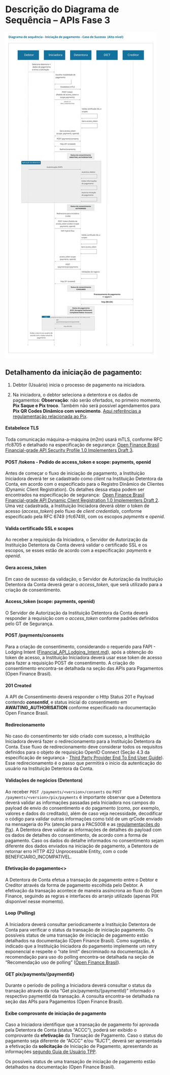 # Descrição do Diagrama de Sequência – APIs Fase 3

![](/images/diagram.jpeg)

## Detalhamento da iniciação de pagamento:

1.  Debtor (Usuário) inicia o processo de pagamento na iniciadora.
    
2.  Na iniciadora, o debtor seleciona a detentora e os dados de pagamentos: **Observação**: não serão ofertados, no primeiro momento, **Pix Saque e Pix troco**. Também não será possível agendamentos para **Pix QR Codes Dinâmico com vencimento**. [Aqui referências a regulamentação relacionada ao Pix](https://www.bcb.gov.br/estabilidadefinanceira/pix?modalAberto=regulamentacao_pix "https://www.bcb.gov.br/estabilidadefinanceira/pix?modalAberto=regulamentacao_pix").

#### Estabelece TLS

Toda comunicação máquina-a-máquina (m2m) usará mTLS, conforme RFC rfc8705 e detalhado na especificação de segurança: [Open Finance Brasil Financial-grade API Security Profile 1.0 Implementers Draft 3](https://openbanking-brasil.github.io/specs-seguranca/open-banking-brasil-financial-api-1_ID3.html "https://openbanking-brasil.github.io/specs-seguranca/open-banking-brasil-financial-api-1_ID3.html").

#### POST /tokens - Pedido de access\_token e scope: payments, openid

Antes de começar o fluxo de iniciação de pagamento, a Instituição Iniciadora deverá ter se cadastrado como _client_ na Instituição Detentora da Conta, em acordo com o especificado para o Registro Dinâmico de Clientes (Dynamic Client Registration). Os detalhes dessa etapa podem ser encontrados na especificação de segurança:  [Open Finance Brasil Financial-grade API Dynamic Client Registration 1.0 Implementers Draft 2](https://openbanking-brasil.github.io/specs-seguranca/open-banking-brasil-dynamic-client-registration-1_ID2.html "https://openbanking-brasil.github.io/specs-seguranca/open-banking-brasil-dynamic-client-registration-1_ID2.html"). Uma vez cadastrada, a Instituição Iniciadora deverá obter o token de acesso (_access\_token_) pelo fluxo de _client credentials_, conforme especificado pela RFC 6749 (rfc6749), com os escopos _payments_ e _openid_.

#### Valida certificado SSL e scopes

Ao receber a requisição da Iniciadora, o Servidor de Autorização da Instituição Detentora da Conta deverá validar o certificado SSL e os escopos, se esses estão de acordo com a especificação: _payments_ e _openid_.

#### Gera access\_token

Em caso de sucesso da validação, o Servidor de Autorização da Instituição Detentora da Conta deverá gerar o _access\_token_, que será utilizado para a criação de consentimento.

#### Access\_token (scope: payments, openid)

O Servidor de Autorização da Instituição Detentora da Conta deverá responder à requisição com o _access\_token_ conforme padrões definidos pelo GT de Segurança.

#### POST /payments/consents

Para a criação de consentimento, considerando o requerido para FAPI - Lodging Intent ([Financial\_API\_Lodging\_Intent.md](https://bitbucket.org/openid/fapi/src/master/Financial_API_Lodging_Intent.md "https://bitbucket.org/openid/fapi/src/master/Financial_API_Lodging_Intent.md")), após a obtenção do token de acesso, a Instituição Iniciadora deverá usar esse token de acesso para fazer a requisição POST de consentimento. A criação do consentimento encontra-se detalhada na seção das APIs para Pagamentos (Open Finance Brasil).

#### 201 Created

A API de Consentimento deverá responder o Http Status 201 e Payload contendo _**consentId**_, e status inicial do consentimento em **AWAITING\_AUTHORISATION** conforme especificado na documentação Open Finance Brasil.

#### Redirecionamento

No caso do consentimento ter sido criado com sucesso, a Instituição Iniciadora deverá fazer o redirecionamento para a Instituição Detentora da Conta. Esse fluxo de redirecionamento deve considerar todos os requisitos definidos para o objeto de requisição OpenID Connect (Seção 4.3 da especificação de segurança - [Third Party Provider End To End User Guide](https://openbanking-brasil.github.io/specs-seguranca/tpp-user-guide.html "https://openbanking-brasil.github.io/specs-seguranca/tpp-user-guide.html")). Esse redirecionamento é o passo que permitirá o início da autenticação do usuário na Instituição Detentora da Conta.

#### Validações de negócios (Detentora)

Ao receber `POST /payments/<version>/consents` ou `POST /payments/<version>/pix/payments` é importante observar que a Detentora deverá validar as informações passadas pela Iniciadora nos campos do payload de envio do consentimento e do pagamento (como, por exemplo, valores e dados do creditado), além de caso veja necessidade, decodificar o código para validar outras informações como txId de um qrCode enviado na mensageria do Pix (atenção para a PACS008 e as [regulamentações do Pix](https://www.bcb.gov.br/estabilidadefinanceira/pix?modalAberto=regulamentacao_pix "https://www.bcb.gov.br/estabilidadefinanceira/pix?modalAberto=regulamentacao_pix")). A Detentora deve validar as informações de detalhes do payload com os dados de detalhes do consentimento, de acordo com a forma de pagamento. Caso os dados do detalhe informados no consentimento sejam diferente dos dados enviados na iniciação de pagamento, a Detentora de retornar erro HTTP 422 Unprocessable Entity, com o code BENEFICIARIO\_INCOMPATIVEL.

#### Efetivação do pagamento<<Async>>

A Detentora de Conta efetua a transação de pagamento entre o Debtor e Creditor através da forma de pagamento escolhida pelo Debtor. A efetivação da transação acontece de maneira assíncrona ao fluxo do Open Finance, seguindo as regras e interfaces do arranjo utilizado (apenas PIX disponível nesse momento).

#### Loop (Polling)

A Iniciadora deverá consultar periodicamente a Instituição Detentora de Conta para verificar o status da transação de iniciação pagamento. Os possíveis status de uma transação de iniciação de pagamento estão detalhados na documentação (Open Finance Brasil). Como sugestão, é indicado que a Instituição Iniciadora do pagamento implemente um retry exponencial e respeite o “rate limit” descriminado na documentação. A recomendação para uso do polling encontra-se detalhada na seção de “Recomendação uso de polling” ([Open Finance Brasil](/wiki/spaces/DraftOF/pages/10223651 "/wiki/spaces/DraftOF/pages/10223651")).

#### GET pix/payments/{paymentId}

Durante o período de polling a Iniciadora deverá consultar o status da transação através da rota “Get pix/payments/{paymentId}” informado o respectivo paymentId da transação. A consulta encontra-se detalhada na seção das APIs para Pagamentos (Open Finance Brasil).

#### Exibe comprovante de iniciação de pagamento

Caso a Iniciadora identifique que a transação de pagamento foi aprovada pela Detentora de Conta (status “ACCC”), poderá ser exibido o comprovante da **efetivação** da Transação de Pagamento. Caso o status do pagamento seja diferente de “ACCC” e/ou “RJCT”, deverá ser apresentada a efetivação da **solicitação** de Iniciação de Pagamento, apresentando as informações [segundo Guia de Usuário TPP](https://openfinancebrasil.atlassian.net/wiki/spaces/DraftOF/pages/7997165/Guia+do+Usu+rio "https://openfinancebrasil.atlassian.net/wiki/spaces/DraftOF/pages/7997165/Guia+do+Usu+rio").

Os possíveis status de uma transação de iniciação de pagamento estão detalhados na documentação (Open Finance Brasil).